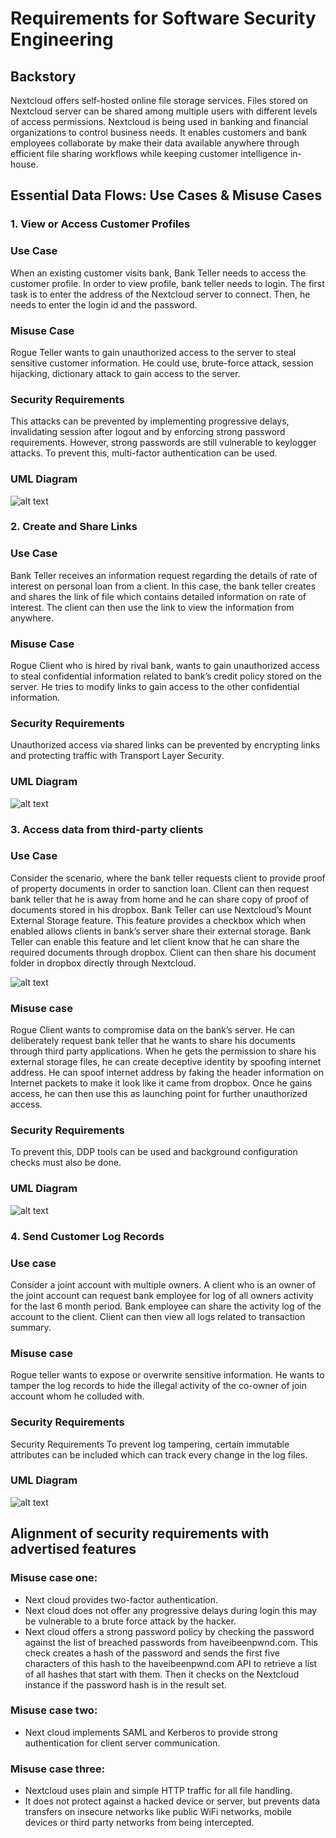 # Requirements for Software Security Engineering

## Backstory

Nextcloud offers self-hosted online file storage services. Files stored on Nextcloud server can be shared among multiple users with different levels of access permissions. Nextcloud is being used in banking and financial organizations to control business needs. It enables customers and bank employees collaborate by make their data available anywhere through efficient file sharing workflows while keeping customer intelligence in-house.

## Essential Data Flows: Use Cases & Misuse Cases

### 1. View or Access Customer Profiles

### Use Case

When an existing customer visits bank, Bank Teller needs to access the customer profile. In order to view profile, bank teller needs to login. The first task is to enter the address of the Nextcloud server to connect. Then, he needs to enter the login id and the password. 

### Misuse Case

Rogue Teller wants to gain unauthorized access to the server to steal sensitive customer information. He could use, brute-force attack, session hijacking, dictionary attack to gain access to the server. 

### Security Requirements

This attacks can be prevented by implementing progressive delays, invalidating session after logout and by enforcing strong password requirements. However, strong passwords are still vulnerable to keylogger attacks. To prevent this, multi-factor authentication can be used.

### UML Diagram

![alt text](https://github.com/iambst/CYBR8420_Titans_SA_Project/blob/master/Misuse%20case%201.jpg)

### 2. Create and Share Links

### Use Case

Bank Teller receives an information request regarding the details of rate of interest on personal loan from a client. In this case, the bank teller creates and shares the link of file which contains detailed information on rate of interest. The client can then use the link to view the information from anywhere.  

### Misuse Case

Rogue Client who is hired by rival bank, wants to gain unauthorized access to steal confidential information related to bank’s credit policy stored on the server. He tries to modify links to gain access to the other confidential information.  

### Security Requirements

Unauthorized access via shared links can be prevented by encrypting links and protecting traffic with Transport Layer Security. 


### UML Diagram

![alt text](https://github.com/iambst/CYBR8420_Titans_SA_Project/blob/master/misuse%20case%202.png)

### 3. Access data from third-party clients

### Use Case

Consider the scenario, where the bank teller requests client to provide proof of property documents in order to sanction loan. Client can then request bank teller that he is away from home and he can share copy of proof of documents stored in his dropbox. Bank Teller can use Nextcloud’s Mount External Storage feature. This feature provides a checkbox which when enabled allows clients in bank’s server share their external storage. Bank Teller can enable this feature and let client know that he can share the required documents through dropbox. Client can then share his document folder in dropbox directly through Nextcloud. 

![alt text](https://github.com/iambst/CYBR8420_Titans_SA_Project/blob/master/usecase3_example.JPG)

### Misuse case

Rogue Client wants to compromise data on the bank’s server. He can deliberately request bank teller that he wants to share his documents through third party applications. When he gets the permission to share his external storage files, he can create deceptive identity by spoofing internet address. He can spoof internet address by faking the header information on Internet packets to make it look like it came from dropbox. Once he gains access, he can then use this as launching point for further unauthorized access.

### Security Requirements

To prevent this, DDP tools can be used and background configuration checks must also be done.

### UML Diagram

![alt text](https://github.com/iambst/CYBR8420_Titans_SA_Project/blob/master/misuse%20case%203.png)


### 4. Send Customer Log Records

### Use case

Consider a joint account with multiple owners. A client who is an owner of the joint account can request bank employee for log of all owners activity for the last 6 month period. Bank employee can share the activity log of the account to the client. Client can then view all logs related to transaction summary. 

### Misuse case

Rogue teller wants to expose or overwrite sensitive information. He wants to tamper the log records to hide the illegal activity of the co-owner of join account whom he colluded with.

### Security Requirements

Security Requirements
To prevent log tampering, certain immutable attributes can be included which can track every change in the log files.

### UML Diagram

![alt text](https://github.com/iambst/CYBR8420_Titans_SA_Project/blob/master/misuse%20case%204.jpg)

## Alignment of security requirements with advertised features

### Misuse case one:

- Next cloud provides two-factor authentication.
- Next cloud does not offer any progressive delays during login this may be vulnerable to a brute force attack by the hacker.
- Next cloud offers a strong password policy by checking the password against the list of breached passwords from haveibeenpwnd.com. This check creates a hash of the password and sends the first five characters of this hash to the haveibeenpwnd.com API to retrieve a list of all hashes that start with them. Then it checks on the Nextcloud instance if the password hash is in the result set.

### Misuse case two:

- Next cloud implements SAML and Kerberos to provide strong authentication  for client server communication.

### Misuse case three:

- Nextcloud uses plain and simple HTTP traffic for all file handling.
- It does not protect against a hacked device or server, but prevents data transfers on insecure networks like public WiFi networks, mobile devices or third party networks from being intercepted.



